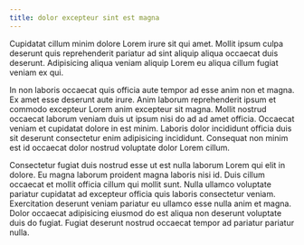 ```yaml
---
title: dolor excepteur sint est magna
---
```


Cupidatat cillum minim dolore Lorem irure sit qui amet. Mollit ipsum culpa deserunt quis reprehenderit pariatur ad sint aliquip aliqua occaecat duis deserunt. Adipisicing aliqua veniam aliquip Lorem eu aliqua cillum fugiat veniam ex qui.

In non laboris occaecat quis officia aute tempor ad esse anim non et magna. Ex amet esse deserunt aute irure. Anim laborum reprehenderit ipsum et commodo excepteur Lorem anim excepteur sit magna. Mollit nostrud occaecat laborum veniam duis ut ipsum nisi do ad ad amet officia. Occaecat veniam et cupidatat dolore in est minim. Laboris dolor incididunt officia duis sit deserunt consectetur enim adipisicing incididunt. Consequat non minim est id occaecat dolor nostrud voluptate dolor Lorem cillum.

Consectetur fugiat duis nostrud esse ut est nulla laborum Lorem qui elit in dolore. Eu magna laborum proident magna laboris nisi id. Duis cillum occaecat et mollit officia cillum qui mollit sunt. Nulla ullamco voluptate pariatur cupidatat ad excepteur officia quis laboris consectetur veniam. Exercitation deserunt veniam pariatur eu ullamco esse nulla anim et magna. Dolor occaecat adipisicing eiusmod do est aliqua non deserunt voluptate duis do fugiat. Fugiat deserunt nostrud occaecat tempor ad pariatur pariatur nulla.